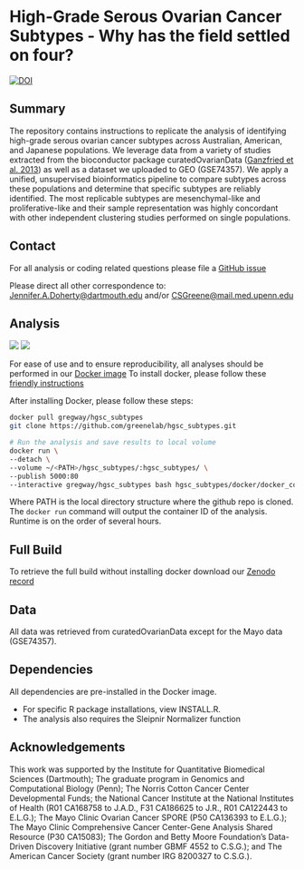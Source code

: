 # High-Grade Serous Ovarian Cancer Subtypes - Why has the field settled on four?

[![DOI](https://zenodo.org/badge/doi/10.5281/zenodo.32906.svg)](http://dx.doi.org/10.5281/zenodo.32906)

## Summary

The repository contains instructions to replicate the analysis of identifying
high-grade serous ovarian cancer subtypes across Australian, American, and
Japanese populations. We leverage data from a variety of studies extracted from
the bioconductor package curatedOvarianData
([Ganzfried et al. 2013](http://doi.org/10.1093/database/bat013)) as well as a
 dataset we uploaded to GEO (GSE74357). We apply a unified, unsupervised
bioinformatics pipeline to compare subtypes across these populations and
determine that specific subtypes are reliably identified. The most replicable
subtypes are mesenchymal-like and proliferative-like and their sample
representation was highly concordant with other independent clustering studies
performed on single populations.

## Contact

For all analysis or coding related questions please file a
[GitHub issue](https://github.com/greenelab/hgsc_subtypes/issues)

Please direct all other correspondence to:
Jennifer.A.Doherty@dartmouth.edu and/or CSGreene@mail.med.upenn.edu


## Analysis

[![](https://images.microbadger.com/badges/version/gregway/hgsc_subtypes.svg)](http://microbadger.com/images/gregway/hgsc_subtypes) [![](https://images.microbadger.com/badges/image/gregway/hgsc_subtypes.svg)](http://microbadger.com/images/gregway/hgsc_subtypes)

For ease of use and to ensure reproducibility, all analyses should be performed
in our [Docker image](https://hub.docker.com/r/gregway/hgsc_subtypes/)
To install docker, please follow these
[friendly instructions](https://docs.docker.com/linux/)

After installing Docker, please follow these steps:

```sh
docker pull gregway/hgsc_subtypes
git clone https://github.com/greenelab/hgsc_subtypes.git

# Run the analysis and save results to local volume
docker run \
--detach \
--volume ~/<PATH>/hgsc_subtypes/:hgsc_subtypes/ \
--publish 5000:80
--interactive gregway/hgsc_subtypes bash hgsc_subtypes/docker/docker_command.sh
```

Where PATH is the local directory structure where the github repo is cloned. The
`docker run` command will output the container ID of the analysis. Runtime is on
the order of several hours.

## Full Build

To retrieve the full build without installing docker download our 
[Zenodo record](https://zenodo.org/record/53990)

## Data
All data was retrieved from curatedOvarianData except for the Mayo data
(GSE74357).

## Dependencies

All dependencies are pre-installed in the Docker image. 

* For specific R package installations, view INSTALL.R. 
* The analysis also requires the Sleipnir Normalizer function

## Acknowledgements

This work was supported by the Institute for Quantitative Biomedical Sciences
(Dartmouth); The graduate program in Genomics and Computational Biology (Penn);
The Norris Cotton Cancer Center Developmental Funds;
the National Cancer Institute at the National Institutes of Health (R01 CA168758
to J.A.D., F31 CA186625 to J.R., R01 CA122443 to E.L.G.); The Mayo Clinic
Ovarian Cancer SPORE (P50 CA136393 to E.L.G.); The Mayo Clinic Comprehensive
Cancer Center-Gene Analysis Shared Resource (P30 CA15083); The Gordon and Betty
Moore Foundation’s Data-Driven Discovery Initiative (grant number GBMF 4552 to
C.S.G.); and The American Cancer Society (grant number IRG 8200327 to C.S.G.).
